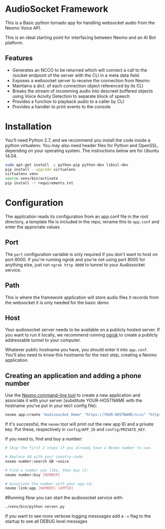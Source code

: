 # AudioSocket Framework
This is a Basic python tornado app for handling websocket audio from the Nexmo Voice API.

This is an ideal starting point for interfacing between Nexmo and an AI Bot platform.

## Features
* Generates an NCCO to be returned which will connect a call to the /socket endpoint of the server with the CLI in a meta data field.
* Exposes a websocket server to receive the connection from Nexmo
* Maintains a dict. of each connection object referenced by its CLI
* Breaks the stream of incomming audio into descreet buffered objects using Voice Acivity Detection to separate block of speech
* Provides a function to playback audio to a caller by CLI
* Provides a handler to print events to the console


# Installation

You'll need Python 2.7, and we recommend you install the code inside
a python virtualenv. You may also need header files for Python and OpenSSL,
depending on your operating system. The instructions below are for Ubuntu 14.04.

```bash
sudo apt-get install -y python-pip python-dev libssl-dev
pip install --upgrade virtualenv
virtualenv venv
source venv/bin/activate
pip install -r requirements.txt
```

# Configuration

The application reads its configuration from an app.conf file in the root directory, a template file is included in the repo, rename this to `app.conf` and enter the approriate values

## Port

The `port` configuration variable is only required if you don't want to host on
port 8000. If you're running ngrok and you're not using port 8000 for anything
else, just run `ngrok http 8000` to tunnel to your Audiosocket service.

## Path
This is where the framework application will store audio files it records from the websocket it is only needed for the basic demo

## Host
Your audiosocket server needs to be available on a publicly hosted server. If
you want to run it locally, we recommend running [ngrok](https://ngrok.com/) to
create a publicly addressable tunnel to your computer.

Whatever public hostname you have, you should enter it into `app.conf`.
You'll also need to know this hostname for the next step, creating a Nexmo
application.

## Creating an application and adding a phone number

Use the [Nexmo command-line tool](https://github.com/Nexmo/nexmo-cli) to create
a new application and associate it with your server (substitute YOUR-HOSTNAME
with the hostname you've put in your `HOST` config file):

```bash
nexmo app:create "Audiosocket Demo" "https://YOUR-HOSTNAME/ncco" "https://YOUR-HOSTNAME/event"
```

If it's successful, the `nexmo` tool will print out the new app ID and a
private key. Put these, respectively in `config/APP_ID` and
`config/PRIVATE_KEY`.

If you need to, find and buy a number:

```bash
# Skip the first 2 steps if you already have a Nexmo number to use.

# Replace GB with your country-code:
nexmo number:search GB —voice

# Find a number you like, then buy it:
nexmo number:buy [NUMBER]

# Associate the number with your app-id:
nexmo link:app [NUMBER] [APPID]
```


#Running
Now you can start the audiosocket service with:

```bash
./venv/bin/python server.py
```

If you want to see more verbose logging messsages add a `-v` flag to the startup to see all DEBUG level messages

